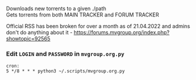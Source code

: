 Downloads new torrents to a given ./path  
Gets torrents from both MAIN TRACKER and FORUM TRACKER

Official RSS has been broken for over a month as of 21.04.2022 and admins don't do anything about it - https://forums.mvgroup.org/index.php?showtopic=92565

### Edit `LOGIN` and `PASSWORD` in `mvgroup.org.py`
```
cron:   
5 */8 * * * python3 ~/.scripts/mvgroup.org.py
```
